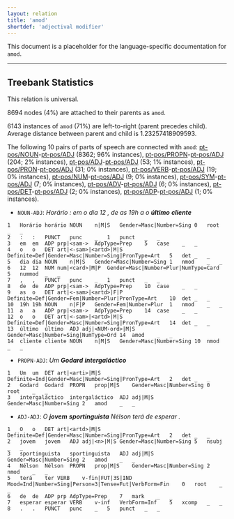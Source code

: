 ```yaml
---
layout: relation
title: 'amod'
shortdef: 'adjectival modifier'
---
```


This document is a placeholder for the language-specific documentation
for `amod`.

--------------------------------------------------------------------------------

## Treebank Statistics

This relation is universal.

8694 nodes (4%) are attached to their parents as `amod`.

6143 instances of `amod` (71%) are left-to-right (parent precedes child).
Average distance between parent and child is 1.23257418909593.

The following 10 pairs of parts of speech are connected with `amod`: [pt-pos/NOUN]()-[pt-pos/ADJ]() (8362; 96% instances), [pt-pos/PROPN]()-[pt-pos/ADJ]() (204; 2% instances), [pt-pos/ADJ]()-[pt-pos/ADJ]() (53; 1% instances), [pt-pos/PRON]()-[pt-pos/ADJ]() (31; 0% instances), [pt-pos/VERB]()-[pt-pos/ADJ]() (19; 0% instances), [pt-pos/NUM]()-[pt-pos/ADJ]() (9; 0% instances), [pt-pos/SYM]()-[pt-pos/ADJ]() (7; 0% instances), [pt-pos/ADV]()-[pt-pos/ADJ]() (6; 0% instances), [pt-pos/DET]()-[pt-pos/ADJ]() (2; 0% instances), [pt-pos/ADP]()-[pt-pos/ADJ]() (1; 0% instances).

* `NOUN-ADJ`: _Horário : em o dia 12 , de as 19h a o <b>último</b> <b>cliente</b>_

~~~ conllu
1	Horário	horário	NOUN	n|M|S	Gender=Masc|Number=Sing	0	root	_	_
2	:	:	PUNCT	punc	_	1	punct	_	_
3	em	em	ADP	prp|<sam->	AdpType=Prep	5	case	_	_
4	o	o	DET	art|<-sam>|<artd>|M|S	Definite=Def|Gender=Masc|Number=Sing|PronType=Art	5	det	_	_
5	dia	dia	NOUN	n|M|S	Gender=Masc|Number=Sing	1	nmod	_	_
6	12	12	NUM	num|<card>|M|P	Gender=Masc|Number=Plur|NumType=Card	5	nummod	_	_
7	,	,	PUNCT	punc	_	1	punct	_	_
8	de	de	ADP	prp|<sam->	AdpType=Prep	10	case	_	_
9	as	o	DET	art|<-sam>|<artd>|F|P	Definite=Def|Gender=Fem|Number=Plur|PronType=Art	10	det	_	_
10	19h	19h	NOUN	n|F|P	Gender=Fem|Number=Plur	1	nmod	_	_
11	a	a	ADP	prp|<sam->	AdpType=Prep	14	case	_	_
12	o	o	DET	art|<-sam>|<artd>|M|S	Definite=Def|Gender=Masc|Number=Sing|PronType=Art	14	det	_	_
13	último	último	ADJ	adj|<NUM-ord>|M|S	Gender=Masc|Number=Sing|NumType=Ord	14	amod	_	_
14	cliente	cliente	NOUN	n|M|S	Gender=Masc|Number=Sing	10	nmod	_	_
~~~

* `PROPN-ADJ`: _Um <b>Godard</b> <b>intergaláctico</b>_

~~~ conllu
1	Um	um	DET	art|<arti>|M|S	Definite=Ind|Gender=Masc|Number=Sing|PronType=Art	2	det	_	_
2	Godard	Godard	PROPN	prop|M|S	Gender=Masc|Number=Sing	0	root	_	_
3	intergaláctico	intergaláctico	ADJ	adj|M|S	Gender=Masc|Number=Sing	2	amod	_	_
~~~

* `ADJ-ADJ`: _O <b>jovem</b> <b>sportinguista</b> Nélson terá de esperar ._

~~~ conllu
1	O	o	DET	art|<artd>|M|S	Definite=Def|Gender=Masc|Number=Sing|PronType=Art	2	det	_	_
2	jovem	jovem	ADJ	adj|<n>|M|S	Gender=Masc|Number=Sing	5	nsubj	_	_
3	sportinguista	sportinguista	ADJ	adj|M|S	Gender=Masc|Number=Sing	2	amod	_	_
4	Nélson	Nélson	PROPN	prop|M|S	Gender=Masc|Number=Sing	2	nmod	_	_
5	terá	ter	VERB	v-fin|FUT|3S|IND	Mood=Ind|Number=Sing|Person=3|Tense=Fut|VerbForm=Fin	0	root	_	_
6	de	de	ADP	prp	AdpType=Prep	7	mark	_	_
7	esperar	esperar	VERB	v-inf	VerbForm=Inf	5	xcomp	_	_
8	.	.	PUNCT	punc	_	5	punct	_	_
~~~



